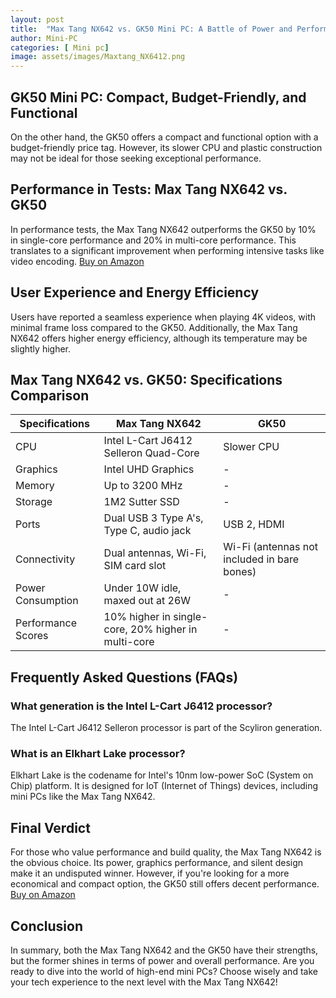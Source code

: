 ```yaml
---
layout: post
title:  "Max Tang NX642 vs. GK50 Mini PC: A Battle of Power and Performance!"
author: Mini-PC
categories: [ Mini pc]
image: assets/images/Maxtang_NX6412.png
--- 
```


## GK50 Mini PC: Compact, Budget-Friendly, and Functional


On the other hand, the GK50 offers a compact and functional option with a budget-friendly price tag. However, its slower CPU and plastic construction may not be ideal for those seeking exceptional performance. 

## Performance in Tests: Max Tang NX642 vs. GK50


In performance tests, the Max Tang NX642 outperforms the GK50 by 10% in single-core performance and 20% in multi-core performance. This translates to a significant improvement when performing intensive tasks like video encoding. [Buy on Amazon](https://amzn.to/4ddYNiy)


## User Experience and Energy Efficiency


Users have reported a seamless experience when playing 4K videos, with minimal frame loss compared to the GK50. Additionally, the Max Tang NX642 offers higher energy efficiency, although its temperature may be slightly higher.

## Max Tang NX642 vs. GK50: Specifications Comparison


| Specifications     | Max Tang NX642                                      | GK50                                          |
|---------------------|------------------------------------------------------|-----------------------------------------------|
| CPU                 | Intel L-Cart J6412 Selleron Quad-Core               | Slower CPU                                    |
| Graphics            | Intel UHD Graphics                                   | -                                             |
| Memory              | Up to 3200 MHz                                       | -                                             |
| Storage             | 1M2 Sutter SSD                                       | -                                             |
| Ports               | Dual USB 3 Type A's, Type C, audio jack              | USB 2, HDMI                                   |
| Connectivity        | Dual antennas, Wi-Fi, SIM card slot                  | Wi-Fi (antennas not included in bare bones)   |
| Power Consumption   | Under 10W idle, maxed out at 26W                     | -                                             |
| Performance Scores  | 10% higher in single-core, 20% higher in multi-core  | -                                             |

## Frequently Asked Questions (FAQs)

### What generation is the Intel L-Cart J6412 processor?

The Intel L-Cart J6412 Selleron processor is part of the Scyliron generation.

### What is an Elkhart Lake processor?

Elkhart Lake is the codename for Intel's 10nm low-power SoC (System on Chip) platform. It is designed for IoT (Internet of Things) devices, including mini PCs like the Max Tang NX642.

## Final Verdict

For those who value performance and build quality, the Max Tang NX642 is the obvious choice. Its power, graphics performance, and silent design make it an undisputed winner. However, if you're looking for a more economical and compact option, the GK50 still offers decent performance. [Buy on Amazon](https://amzn.to/4ddYNiy)

## Conclusion

In summary, both the Max Tang NX642 and the GK50 have their strengths, but the former shines in terms of power and overall performance. Are you ready to dive into the world of high-end mini PCs? Choose wisely and take your tech experience to the next level with the Max Tang NX642!
